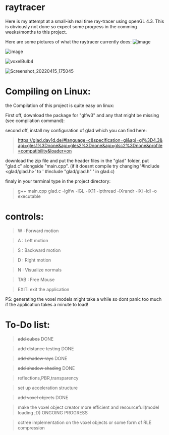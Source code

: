 # raytracer

Here is my attempt at a small-ish real time ray-tracer using openGL 4.3. This is obviously not done so expect some progress in the comming weeks/months to this project.

Here are some pictures of what the raytracer currently does:
![image](https://user-images.githubusercontent.com/62178977/162789246-bd803e01-73f3-41ff-8927-6ea9204d446d.png)

![image](https://user-images.githubusercontent.com/62178977/166157106-da54191b-03c7-4767-a542-e68aa75f26a2.png)

![voxelBulb4](https://user-images.githubusercontent.com/62178977/166815062-0a550dd5-2660-4e24-848a-36e3bdeb5778.png)

![Screenshot_20220415_175045](https://user-images.githubusercontent.com/62178977/163593055-eb1cb7be-7e31-4edd-bc6a-b1112767eea6.png)


# Compiling on Linux:

the Compilation of this project is quite easy on linux:

First off, download the package for "glfw3" and any that might be missing (see compilation command): 

second off, install my configuration of glad which you can find here:
> https://glad.dav1d.de/#language=c&specification=gl&api=gl%3D4.3&api=gles1%3Dnone&api=gles2%3Dnone&api=glsc2%3Dnone&profile=compatibility&loader=on

download the zip file and put the header files in the "glad" folder, put "glad.c" alongside "main.cpp". (if it doesnt compile try changing '#include <glad/glad.h>' to ' #include "glad/glad.h" ' in glad.c) 

finaly in your terminal type in the project directory:
> g++ main.cpp glad.c -lglfw -lGL -lX11 -lpthread -lXrandr -lXi -ldl -o executable


# controls:

> W : Forward motion

> A : Left motion

> S : Backward motion

> D : Right motion

> N : Visualize normals

> TAB : Free Mouse

> EXIT: exit the application

PS: generating the voxel models might take a while so dont panic too much if the application takes a minute to load!

# To-Do list:

>~~add cubes~~ DONE

>~~add distance testing~~ DONE

>~~add shadow rays~~ DONE

>~~add shadow shading~~ DONE

>reflections,PBR,transparency

>set up acceleration structure

>~~add voxel objects~~ DONE

>make the voxel object creator more efficient and resourcefull(model loading ;D) ONGOING PROGRESS

>octree implementation on the voxel objects or some form of RLE compression
